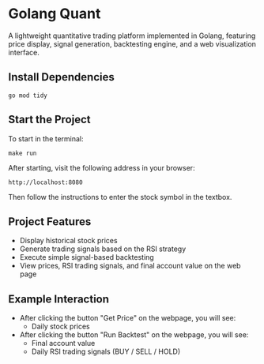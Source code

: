 # Golang Quant
A lightweight quantitative trading platform implemented in Golang, featuring price display, signal generation, backtesting engine, and a web visualization interface.

## Install Dependencies
```
go mod tidy
```

## Start the Project
To start in the terminal:
```
make run
```
After starting, visit the following address in your browser:
```
http://localhost:8080
```
Then follow the instructions to enter the stock symbol in the textbox.

## Project Features
- Display historical stock prices
- Generate trading signals based on the RSI strategy
- Execute simple signal-based backtesting
- View prices, RSI trading signals, and final account value on the web page

## Example Interaction
- After clicking the button "Get Price" on the webpage, you will see:
  - Daily stock prices
- After clicking the button "Run Backtest" on the webpage, you will see:
  - Final account value
  - Daily RSI trading signals (BUY / SELL / HOLD)
